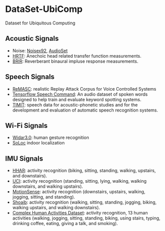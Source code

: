 # DataSet-UbiComp
Dataset for Ubiquitous Computing

## Acoustic Signals

- Noise: [Noisex92](http://spib.linse.ufsc.br/noise.html), [AudioSet](https://research.google.com/audioset/)
- [HRTF](http://docs.twoears.eu/en/latest/database/impulse-responses/hrirs/): Anechoic head related transfer function measurements.
- [BRIR](http://docs.twoears.eu/en/latest/database/impulse-responses/brirs/): Reverberant binaural impluse response measurements.


## Speech Signals

- [ReMASC](https://github.com/YuanGongND/ReMASC): realistic Replay Attack Corpus for Voice Controlled Systems
- [Tensorflow Speech Command](https://www.tensorflow.org/datasets/catalog/speech_commands): An audio dataset of spoken words designed to help train and evaluate keyword spotting systems.
- [TIMIT](https://catalog.ldc.upenn.edu/LDC93s1): speech data for acoustic-phonetic studies and for the development and evaluation of automatic speech recognition systems. 

## Wi-Fi Signals

- [Widar3.0](http://tns.thss.tsinghua.edu.cn/widar3.0/): human gesture recognition
- [SoLoc](https://www.utwente.nl/en/eemcs/ps/research/dataset/) indoor localization


## IMU Signals

- [HHAR](http://archive.ics.uci.edu/ml/datasets/heterogeneity+activity+recognition): activity recognition (biking, sitting, standing, walking, upstairs, and downstairs).
- [UCI](http://archive.ics.uci.edu/ml/datasets/Human+Activity+Recognition+Using+Smartphones): activity recognition (standing, sitting, lying, walking, walking downstairs, and walking upstairs).
- [MotionSense](https://github.com/mmalekzadeh/motion-sense): activity recognition (downstairs, upstairs, walking, jogging, sitting, and standing).
- [Shoaib](https://www.researchgate.net/publication/266384007_Sensors_Activity_Recognition_DataSet): activity recognition (walking, sitting, standing, jogging, biking, walking upstairs, and walking downstairs).
- [Complex Human Activities Dataset](https://www.utwente.nl/en/eemcs/ps/research/dataset/): activity recognition, 13 human activities (walking, jogging, sitting, standing, biking, using stairs, typing, drinking coffee, eating, giving a talk, and smoking).